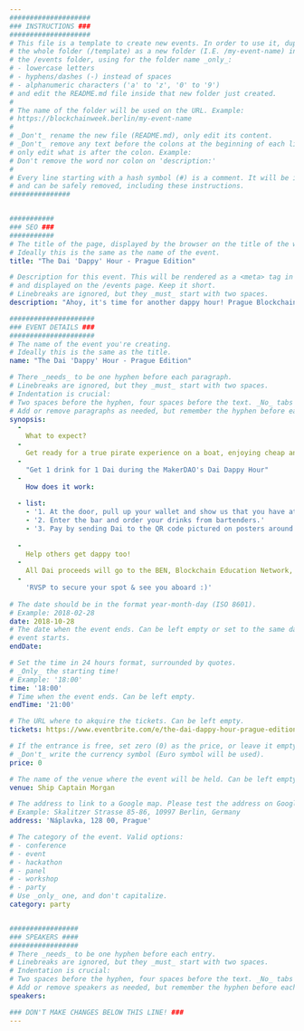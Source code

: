 ```yaml
---
####################
### INSTRUCTIONS ###
####################
# This file is a template to create new events. In order to use it, duplicate
# the whole folder (/template) as a new folder (I.E. /my-event-name) inside of
# the /events folder, using for the folder name _only_:
# - lowercase letters
# - hyphens/dashes (-) instead of spaces
# - alphanumeric characters ('a' to 'z', '0' to '9')
# and edit the README.md file inside that new folder just created.
#
# The name of the folder will be used on the URL. Example:
# https://blockchainweek.berlin/my-event-name
#
# _Don't_ rename the new file (README.md), only edit its content.
# _Don't_ remove any text before the colons at the beginning of each line,
# only edit what is after the colon. Example:
# Don't remove the word nor colon on 'description:'
#
# Every line starting with a hash symbol (#) is a comment. It will be ignored
# and can be safely removed, including these instructions.
###############


###########
### SEO ###
###########
# The title of the page, displayed by the browser on the title of the window.
# Ideally this is the same as the name of the event.
title: "The Dai 'Dappy' Hour - Prague Edition"

# Description for this event. This will be rendered as a <meta> tag in the HTML,
# and displayed on the /events page. Keep it short.
# Linebreaks are ignored, but they _must_ start with two spaces.
description: "Ahoy, it's time for another dappy hour! Prague Blockchain Week is here and we could not resist throwing another Dai party. This time around, we will be warming up for the final party of the cryptolife Hackathon. So we found a cool bar in the walking distance from the venue (National House Smichov), just on the other side of the Vltava river."

#####################
### EVENT DETAILS ###
#####################
# The name of the event you're creating.
# Ideally this is the same as the title.
name: "The Dai 'Dappy' Hour - Prague Edition"

# There _needs_ to be one hyphen before each paragraph.
# Linebreaks are ignored, but they _must_ start with two spaces.
# Indentation is crucial:
# Two spaces before the hyphen, four spaces before the text. _No_ tabs allowed.
# Add or remove paragraphs as needed, but remember the hyphen before each entry.
synopsis:
  -
    What to expect?
  -
    Get ready for a true pirate experience on a boat, enjoying cheap and rummy drinks!
  -
    "Get 1 drink for 1 Dai during the MakerDAO's Dai Dappy Hour"
  -  
    How does it work:
  
  - list: 
    - '1. At the door, pull up your wallet and show us that you have at least 1 Dai.'
    - '2. Enter the bar and order your drinks from bartenders.'
    - '3. Pay by sending Dai to the QR code pictured on posters around the bar/ or directly to our party staff!' 
    
  -  
    Help others get dappy too!
  -  
    All Dai proceeds will go to the BEN, Blockchain Education Network, to help engage and educate the public about blockchain.
  -  
    'RVSP to secure your spot & see you aboard :)'
    
# The date should be in the format year-month-day (ISO 8601).
# Example: 2018-02-28
date: 2018-10-28
# The date when the event ends. Can be left empty or set to the same day the
# event starts.
endDate: 

# Set the time in 24 hours format, surrounded by quotes.
# _Only_ the starting time!
# Example: '18:00'
time: '18:00'
# Time when the event ends. Can be left empty.
endTime: '21:00'

# The URL where to akquire the tickets. Can be left empty.
tickets: https://www.eventbrite.com/e/the-dai-dappy-hour-prague-edition-tickets-51512807193#tickets

# If the entrance is free, set zero (0) as the price, or leave it empty.
# _Don't_ write the currency symbol (Euro symbol will be used).
price: 0

# The name of the venue where the event will be held. Can be left empty.
venue: Ship Captain Morgan

# The address to link to a Google map. Please test the address on Google Maps.
# Example: Skalitzer Strasse 85-86, 10997 Berlin, Germany
address: 'Náplavka, 128 00, Prague'

# The category of the event. Valid options:
# - conference
# - event
# - hackathon
# - panel
# - workshop
# - party
# Use _only_ one, and don't capitalize.
category: party


#################
### SPEAKERS ####
#################
# There _needs_ to be one hyphen before each entry.
# Linebreaks are ignored, but they _must_ start with two spaces.
# Indentation is crucial:
# Two spaces before the hyphen, four spaces before the text. _No_ tabs allowed.
# Add or remove speakers as needed, but remember the hyphen before each entry.
speakers:

### DON'T MAKE CHANGES BELOW THIS LINE! ###
---
```

<!-- ### DON'T MAKE CHANGES BELOW THIS LINE! ### -->

<Event-Content/>

